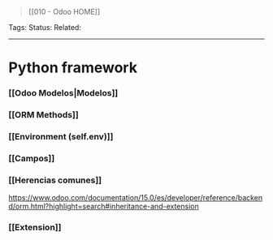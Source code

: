 > [[010 - Odoo HOME]]

Tags: 
Status: 
Related: 

___

# Python framework

### [[Odoo Modelos|Modelos]]
### [[ORM Methods]]
### [[Environment (self.env)]]
### [[Campos]]

### [[Herencias comunes]]
https://www.odoo.com/documentation/15.0/es/developer/reference/backend/orm.html?highlight=search#inheritance-and-extension
### [[Extension]]